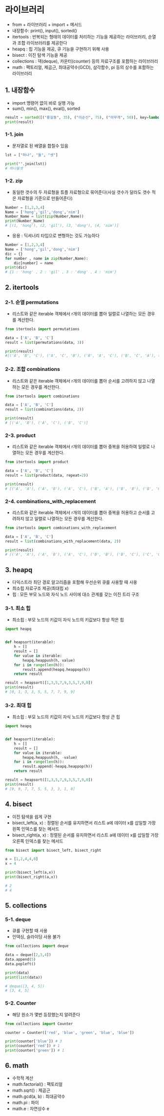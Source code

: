 # 라이브러리  
- from + 라이브러리 + import + 메서드
- 내장함수: print(), input(), sorted()  
- itertools : 반복되는 형태의 데이터를 처리하는 기능을 제공하는 라이브러리, 순열과 조합 라이브러리를 제공한다  
- heapq : 힙 기능을 제공, 큐 기능을 구현하기 위해 사용  
- bisect : 이진 탐색 기능을 제공  
- collections : 덱(deque), 카운터(counter) 등의 자료구조를 포함하는 라이브러리  
- math : 팩토리얼, 제곱근, 최대공약수(GCD), 삼각함수, pi 등의 상수를 포함하는 라이브러리  

## 1. 내장함수  
- import 명령어 없이 바로 실행 가능  
- sum(), min(), max(), eval(), sorted  
```python
result = sorted([("홍길동", 35), ("이순신", 75), ("아무개", 50)], key=lambda x: x[1])
print(result)
```

### 1-1. join  
- 문자열로 된 배열을 합칠수 있음  
```python
lst = ["하나", "둘", "셋"]

print("".join(lst))
# 하나둘셋
```

### 1-2. zip  
- 동일한 갯수의 두 자료형을 튜플 자료형으로 묶어준다(사실 갯수가 달라도 갯수 적은 자료형을 기준으로 만들어준다)  

```python
Number = [1,2,3,4]
Name = ['hong','gil','dong','nim']
Number_Name = list(zip(Number,Name))
print(Number_Name)
# [(1, 'hong'), (2, 'gil'), (3, 'dong'), (4, 'nim')]
```

- 응용 : 딕셔너리 타입으로 변형하는 것도 가능하다  
```python
Number = [1,2,3,4]
Name = ['hong','gil','dong','nim']
dic = {}
for number , name in zip(Number,Name): 
    dic[number] = name
print(dic)
# {1 : 'hong' , 2 : 'gil' , 3 : 'dong' , 4 : 'nim'}
```

## 2. itertools  

### 2-1. 순열 permutations  
- 리스트와 같은 iterable 객체에서 r개의 데이터를 뽑아 일렬로 나열하는 모든 경우를 계산한다.  
```python
from itertools import permutations

data = ['A', 'B', 'C']
result = list(permutations(data, 3))

print(result)
#[('A', 'B', 'C'), ('A', 'C', 'B'), ('B', 'A', 'C'), ('B', 'C', 'A'), ('C', 'A', 'B'), ('C', 'B', 'A')]
```

### 2-2. 조합 combinations  
- 리스트와 같은 iterable 객체에서 r개의 데이터를 뽑아 순서를 고려하지 않고 나열하는 모든 경우를 계산한다.  
```python
from itertools import combinations

data = ['A', 'B', 'C']
result = list(combinations(data, 2))

print(result)
# [('A', 'B'), ('A', 'C'), ('B', 'C')]
```

### 2-3. product  
- 리스트와 같은 iterable 객체에서 r개의 데이터를 뽑아 중복을 허용하여 일렬로 나열하는 모든 경우를 계산한다.  
```python
from itertools import product

data = ['A', 'B', 'C']
result = list(product(data, repeat=2))

print(result)
# [('A', 'A'), ('A', 'B'), ('A', 'C'), ('B', 'A'), ('B', 'B'), ('B', 'C'), ('C', 'A'), ('C', 'B'), ('C', 'C')]
```

### 2-4. combinations_with_replacement  
- 리스트와 같은 iterable 객체에서 r개의 데이터를 뽑아 중복을 허용하고 순서를 고려하지 않고 일렬로 나열하는 모든 경우를 계산한다.  
```python
from itertools import combinations_with_replacement

data = ['A', 'B', 'C']
result = list(combinations_with_replacement(data, 2))

print(result)
# [('A', 'A'), ('A', 'B'), ('A', 'C'), ('B', 'B'), ('B', 'C'), ('C', 'C')]
```

## 3. heapq  
- 다익스트라 최단 경로 알고리즘을 포함해 우선순위 큐를 사용할 때 사용  
- 최소힙 자료구조 제공(최대힙 x)  
- 힙 : 모든 부모 노드와 자식 노드 사이에 대소 관계를 갖는 이진 트리 구조  

### 3-1. 최소 힙  
- 최소힙 : 부모 노드의 키값이 자식 노드의 키값보다 항상 작은 힙
```python
import heapq


def heapsort(iterable):
    h = []
    result = []
    for value in iterable:
        heapq.heappush(h, value)
    for i in range(len(h)):
        result.append(heapq.heappop(h))
    return result

result = heapsort([1,3,5,7,9,3,5,7,9,0])
print(result)
# [0, 1, 3, 3, 5, 5, 7, 7, 9, 9]
```

### 3-2. 최대 힙  
- 최소힙 : 부모 노드의 키값이 자식 노드의 키값보다 항상 큰 힙
```python
import heapq


def heapsort(iterable):
    h = []
    result = []
    for value in iterable:
        heapq.heappush(h, -value)
    for i in range(len(h)):
        result.append(-heapq.heappop(h))
    return result

result = heapsort([1,3,5,7,9,3,5,7,9,0])
print(result)
# [9, 9, 7, 7, 5, 5, 3, 3, 1, 0]
```

## 4. bisect  
- 이진 탐색을 쉽게 구현  
- bisect_left(a, x) : 정렬된 순서를 유지하면서 리스트 a에 데이터 x를 삽일할 가장 왼쪽 인덱스를 찾는 메서드  
- bisect_right(a, x) : 정렬된 순서를 유지하면서 리스트 a에 데이터 x를 삽일할 가장 오른쪽 인덱스를 찾는 메서드  
```python
from bisect import bisect_left, bisect_right

a = [1,2,4,4,8]
x = 4

print(bisect_left(a,x))
print(bisect_right(a,x))

# 2
# 4
```

## 5. collections  

### 5-1. deque  
- 큐를 구현할 때 사용  
- 인덱싱, 슬라이딩 사용 불가  
```python
from collections import deque

data = deque([2,3,4])
data.append(5)
data.popleft()

print(data)
print(list(data))

# deque([3, 4, 5])
# [3, 4, 5]
```

### 5-2. Counter  
- 해당 원소가 몇번 등장했는지 알려준다  
```python
from collections import Counter

counter = Counter(['red', 'blue', 'green', 'blue', 'blue'])

print(counter['blue']) # 3
print(counter['red']) # 1
print(counter['green']) # 1
```

## 6. math  
- 수학적 계산  
- math.factorial() : 팩토리얼
- math.sqrt() : 제곱근 
- math.gcd(a, b) : 최대공약수
- math.pi : 파이
- math.e : 자연상수 e

